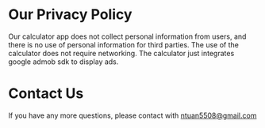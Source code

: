 # Our Privacy Policy

Our calculator app does not collect personal information from users, and there is no use of personal information for third parties. The use of the calculator does not require networking. The calculator just integrates google admob sdk to display ads.

# Contact Us

If you have any more questions, please contact with ntuan5508@gmail.com
